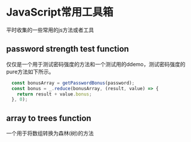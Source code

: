 # JavaScript常用工具箱
  平时收集的一些常用的js方法或者工具

## password strength test function
  仅仅是一个用于测试密码强度的方法和一个测试用的ddemo，测试密码强度的pure方法如下所示。

```js
  const bonusArray = getPasswordBonus(password);
  const bonus = _.reduce(bonusArray, (result, value) => {
    return result + value.bonus;
  }, 0);
```
## array to trees function
  一个用于将数组转换为森林(树)的方法